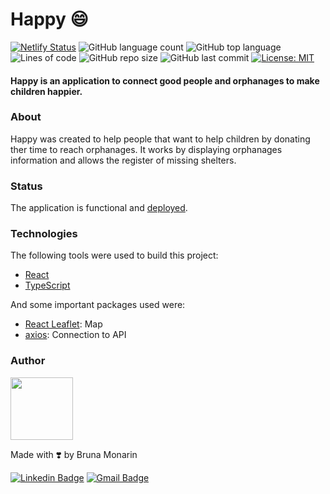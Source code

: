 # Happy :smile:
[![Netlify Status](https://api.netlify.com/api/v1/badges/aef02942-1032-4ebd-bb5a-9e4c828a9b9e/deploy-status)](https://happy-curitiba.netlify.app/)
![GitHub language count](https://img.shields.io/github/languages/count/brunapm/happy-web)
![GitHub top language](https://img.shields.io/github/languages/top/brunapm/happy-web)
![Lines of code](https://img.shields.io/tokei/lines/github/brunapm/happy-web)
![GitHub repo size](https://img.shields.io/github/repo-size/brunapm/happy-web)
![GitHub last commit](https://img.shields.io/github/last-commit/brunapm/happy-web)
[![License: MIT](https://img.shields.io/badge/License-MIT-green.svg)](LICENSE)

#### Happy is an application to connect good people and orphanages to make children happier.

### About
Happy was created to help people that want to help children by donating ther time to reach orphanages. It works by displaying orphanages information and allows the register of missing shelters.

### Status

The application is functional and [deployed](https://happy-curitiba.netlify.app/).

### Technologies

The following tools were used to build this project:

- [React](https://pt-br.reactjs.org/)
- [TypeScript](https://www.typescriptlang.org/)

And some important packages used were:

- [React Leaflet](https://react-leaflet.js.org/): Map
- [axios](https://github.com/axios/axios): Connection to API

### Author

<img src="https://avatars1.githubusercontent.com/u/65819100?s=460&u=418b9bd94f4f9bcd2f3494bfd7b3a8ab8fd08662&v=4" width="100px;" alt=""/>

Made with ❣️ by Bruna Monarin 

[![Linkedin Badge](https://img.shields.io/badge/-Bruna%20Monarin-blue?style=for-the-badge&logo=Linkedin&logoColor=white&link=https://www.linkedin.com/in/bruna-de-paula-monarin/)](https://www.linkedin.com/in/bruna-de-paula-monarin/)
[![Gmail Badge](https://img.shields.io/badge/-brunamonarin@gmail.com-c14438?style=for-the-badge&logo=Gmail&logoColor=white&link=mailto:brunamonarin@gmail.com)](mailto:brunamonarin@gmail.com)
